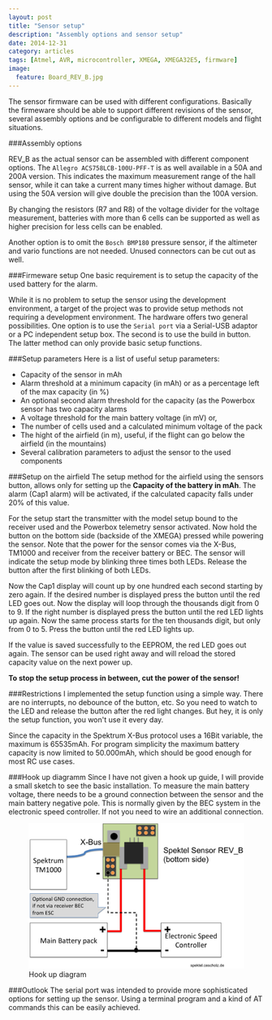 ```yaml
---
layout: post
title: "Sensor setup"
description: "Assembly options and sensor setup"
date: 2014-12-31
category: articles
tags: [Atmel, AVR, microcontroller, XMEGA, XMEGA32E5, firmware]
image:
  feature: Board_REV_B.jpg
---
```

The sensor firmware can be used with different configurations. Basically the firmeware should
be able to support different revisions of the sensor, several assembly options and be configurable
to different models and flight situations.

###Assembly options

REV_B as the actual sensor can be assembled with different component options. The 
`Allegro ACS758LCB-100U-PFF-T` is as well available in a 50A and 200A version. 
This indicates the maximum measurement range of the hall sensor, while
it can take a current many times higher without damage. But using the 50A version
will give double the precision than the 100A version.

By changing the resistors (R7 and R8) of the voltage divider for the voltage measurement,
batteries with more than 6 cells can be supported as well as higher precision for less cells
can be enabled.

Another option is to omit the `Bosch BMP180` pressure sensor, if the altimeter and vario
functions are not needed. Unused connectors can be cut out as well.

###Firmeware setup
One basic requirement is to setup the capacity of the used battery for the alarm.

While it is no problem to setup the sensor using the development environment, a target of
the project was to provide setup methods not requiring a development environment. The
hardware offers two general possibilities. One option is to use the `Serial port` via a
Serial-USB adaptor or a PC independent setup box. The second is to use the build
in button. The latter method can only provide basic setup functions.

###Setup parameters
Here is a list of useful setup parameters:

- Capacity of the sensor in mAh
- Alarm threshold at a minimum capacity (in mAh) or as a percentage left of the max capacity (in %)
- An optional second alarm threshold for the capacity (as the Powerbox sensor has two capacity alarms
- A voltage threshold for the main battery voltage (in mV) or,
- The number of cells used and a calculated minimum voltage of the pack
- The hight of the airfield (in m), useful, if the flight can go below the airfield (in the mountains)
- Several calibration parameters to adjust the sensor to the used components

###Setup on the airfield
The setup method for the airfield using the sensors button, allows only for setting up
the **Capacity of the battery in mAh**. The alarm (Cap1 alarm) will be activated, if the 
calculated capacity falls under 20% of this value.

For the setup start the transmitter with the model setup bound to the receiver used and the
Powerbox telemetry sensor activated. Now hold the button on the bottom side (backside of 
the XMEGA) pressed while powering the sensor. Note that the power for the sensor comes 
via the X-Bus, TM1000 and receiver from the receiver battery or BEC. The sensor will 
indicate the setup mode by blinking three times both LEDs. Release the button after the
first blinking of both LEDs.

Now the Cap1 display will count up by one hundred each second starting by zero again. If
the desired number is displayed press the button until the red LED goes out. Now the display
will loop through the thousands digit from 0 to 9. If the right number is displayed press the
button until the red LED lights up again. Now the same process starts for the ten thousands
digit, but only from 0 to 5. Press the button until the red LED lights up.

If the value is saved successfully to the EEPROM, the red LED goes out again. The sensor
can be used right away and will reload the stored capacity value on the next power up.

**To stop the setup process in between, cut the power of the sensor!**

###Restrictions
I implemented the setup function using a simple way. There are no interrupts, no debounce
of the button, etc. So you need to watch to the LED and release the button after the
red light changes. But hey, it is only the setup function, you won't use it every day.

Since the capacity in the Spektrum X-Bus protocol uses a 16Bit
variable, the maximum is 65535mAh. For program simplicity the maximum battery capacity
is now limited to 50.000mAh, which should be good enough for most RC use cases.

###Hook up diagramm
Since I have not given a hook up guide, I will provide a small sketch to see the basic
installation. To measure the main battery voltage, there needs to be a ground connection
between the sensor and the main battery negative pole. This is normally given by the BEC
system in the electronic speed controller. If not you need to wire an additional connection.

<figure>
	<img src="/images/hook_up_diagram_REV_B.png">
	<figcaption>Hook up diagram</figcaption>
</figure>

###Outlook
The serial port was intended to provide more sophisticated options for setting up
the sensor. Using a terminal program and a kind of AT commands this can be easily achieved.